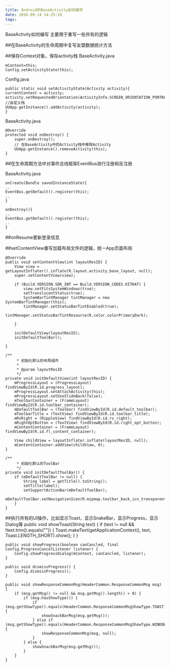 ```yaml
---
title: Android的BaseActivity如何编写
date: 2016-09-14 14:25:19
tags:
---
```


BaseActivity如何编写
主要用于重写一些共有的逻辑

##在BaseActivity的生命周期中复写友盟数据统计方法



##保存Context对象，保存activity栈
BaseActivity.java

	mContext=this;
	Config.setActivityState(this);

Config.java

	public static void setActivityState(Activity activity){
	currentContext = activity;
	activity.setRequestedOrientation(ActivityInfo.SCREEN_ORIENTATION_PORTRAIT);
	//自定义栈
	UUApp.getInstance().addActivity(activity);
	}

BaseActivity.java

	@Override
    protected void onDestroy() {
        super.onDestroy();
        // 在BaseActivity中的Activity栈中移除Activity
        UUApp.getInstance().removeActivity(this);
    }

##在生命周期方法中对事件总线框架EventBus进行注册和反注册
<!--more-->
BaseActivity.java

	onCreate(Bundle savedInstanceState){
	..
	EventBus.getDefault().register(this);
	..
	}
	
	onDestroy(){
	..
	EventBus.getDefault().register(this);
	..
	}


##onResume更新登录信息


##setContentView重写加载布局文件的逻辑，统一App页面布局

	@Override
    public void setContentView(int layoutResID) {
        View view = getLayoutInflater().inflate(R.layout.activity_base_layout, null);
        super.setContentView(view);

        if (Build.VERSION.SDK_INT == Build.VERSION_CODES.KITKAT) {
            view.setFitsSystemWindows(true);
            setTranslucentStatus(true);
            SystemBarTintManager tintManager = new SystemBarTintManager(this);
            tintManager.setStatusBarTintEnabled(true);
            tintManager.setStatusBarTintResource(R.color.colorPrimaryDark);

        }

        initDefaultView(layoutResID);
        initDefaultToolBar();

    }

	/**
	     * 初始化默认的布局组件
	     *
	     * @param layoutResID
	     */
    private void initDefaultView(int layoutResID) {
        mProgressLayout = (ProgressLayout) findViewById(R.id.progress_layout);
        mProgressLayout.setAttachActivity(this);
        mProgressLayout.setUseSlideBack(false);
        mToolbarContainer = (FrameLayout) findViewById(R.id.toolbar_container);
        mDefaultToolBar = (Toolbar) findViewById(R.id.default_toolbar);
        mToolbarTitle = (TextView) findViewById(R.id.toolbar_title);
        mRvRight = (RippleView) findViewById(R.id.rv_right);
        mRightOptButton = (TextView) findViewById(R.id.right_opt_button);
        mContentContainer = (FrameLayout) findViewById(R.id.fl_content_container);

        View childView = layoutInflater.inflate(layoutResID, null);
        mContentContainer.addView(childView, 0);
    }

	/**
	     * 初始化默认的ToolBar
	     */
    private void initDefaultToolBar() {
        if (mDefaultToolBar != null) {
            String label = getTitle().toString();
            setTitle(label);
            setSupportActionBar(mDefaultToolBar);
            mDefaultToolBar.setNavigationIcon(R.mipmap.toolbar_back_icn_transparent);
        }
    }


##执行共有的UI操作，比如显示Toast，显示SnakeBar，显示Progress，显示Dialog等
	public void showToast(String text) {
        if (text != null && !text.trim().equals("")) {
            Toast.makeText(getApplicationContext(), text, Toast.LENGTH_SHORT).show();
        }
    }

	public void showProgress(boolean canCancled, final Config.ProgressCancelListener listener) {
        Config.showProgressDialog(mContext, canCancled, listener);
    }

    public void dismissProgress() {
        Config.dismissProgress();
    }

	public void showResponseCommonMsg(HeaderCommon.ResponseCommonMsg msg) {
        if (msg.getMsg() != null && msg.getMsg().length() > 0) {
            if (msg.hasShowType()) {
                if (msg.getShowType().equals(HeaderCommon.ResponseCommonMsgShowType.TOAST)) {
                    showSnackBarMsg(msg.getMsg());
                } else if (msg.getShowType().equals(HeaderCommon.ResponseCommonMsgShowType.WINDOW)) {
                    showResponseCommonMsg(msg, null);
                }
            } else {
                showSnackBarMsg(msg.getMsg());
            }
        }
    }